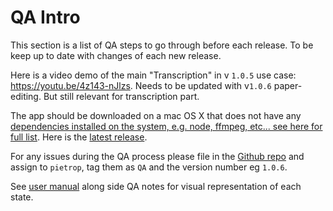 # QA Intro 

This section is a list of QA steps to go through before each release. To be keep up to date with changes of each new release.

<!-- find QA list made for VOX + add paperedit to it.  https://docs.google.com/document/d/1dLtZ2OCQRmNnFR5dS-Z8ANK5A4xVrELzEEMn6-k4GbM/edit# -->

Here is a video demo of the  main "Transcription" in v `1.0.5` use case: https://youtu.be/4z143-nJlzs. Needs to be updated with v`1.0.6`  paper-editing. But still relevant for transcription part.

The app should be downloaded on a mac OS X that does not have any [dependencies installed on the system, e.g. node, ffmpeg, etc... see here for full list](/dependencies.md). Here is the [latest release](https://github.com/OpenNewsLabs/autoEdit_2/releases).     

For any issues during the QA process please file in the [Github repo](https://github.com/OpenNewsLabs/autoEdit_2) and assign to `pietrop`, tag them as `QA` and the version number eg `1.0.6`. 

See [user manual](https://pietropassarelli.gitbooks.io/autoedit2-user-manual/content/transcribing.html) along side QA notes for visual representation of each state. 